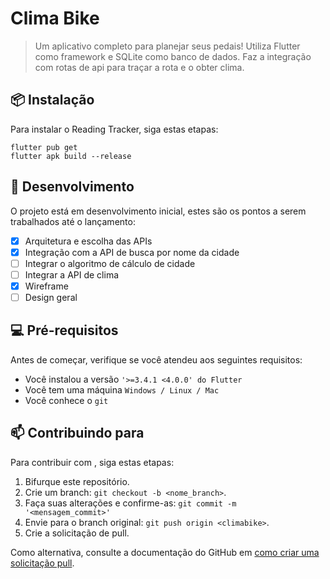 # Clima Bike

> Um aplicativo completo para planejar seus pedais! Utiliza Flutter como framework e SQLite como banco de dados.
> Faz a integração com rotas de api para traçar a rota e o obter clima.

## 📦 Instalação

Para instalar o Reading Tracker, siga estas etapas:

```
flutter pub get
flutter apk build --release
```

## 📌 Desenvolvimento

O projeto está em desenvolvimento inicial, estes são os pontos a serem trabalhados até o lançamento:

- [x] Arquitetura e escolha das APIs
- [x] Integração com a API de busca por nome da cidade
- [ ] Integrar o algoritmo de cálculo de cidade
- [ ] Integrar a API de clima
- [x] Wireframe
- [ ] Design geral

## 💻 Pré-requisitos

Antes de começar, verifique se você atendeu aos seguintes requisitos:

- Você instalou a versão `'>=3.4.1 <4.0.0' do Flutter`
- Você tem uma máquina `Windows / Linux / Mac`
- Você conhece o `git`

## 📫 Contribuindo para <climabike>

Para contribuir com <climabike>, siga estas etapas:

1. Bifurque este repositório.
2. Crie um branch: `git checkout -b <nome_branch>`.
3. Faça suas alterações e confirme-as: `git commit -m '<mensagem_commit>'`
4. Envie para o branch original: `git push origin <climabike>`.
5. Crie a solicitação de pull.

Como alternativa, consulte a documentação do GitHub em [como criar uma solicitação pull](https://help.github.com/en/github/collaborating-with-issues-and-pull-requests/creating-a-pull-request).
